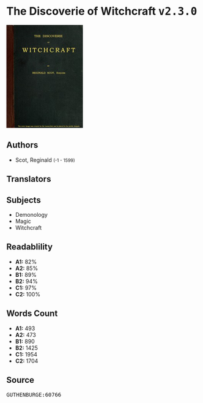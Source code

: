 # The Discoverie of Witchcraft <kbd>v2.3.0</kbd>

![](./cover.medium.jpg "")

## Authors


 - Scot, Reginald <small>(-1 - 1599)</small>

## Translators



## Subjects


 - Demonology
 - Magic
 - Witchcraft

## Readablility


 - **A1:** 82%
 - **A2:** 85%
 - **B1:** 89%
 - **B2:** 94%
 - **C1:** 97%
 - **C2:** 100%

## Words Count


 - **A1:** 493
 - **A2:** 473
 - **B1:** 890
 - **B2:** 1425
 - **C1:** 1954
 - **C2:** 1704

## Source


<kbd>GUTHENBURGE:60766</kbd>
